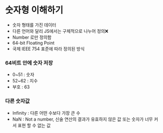# 숫자형 이해하기

- 숫자 형태를 가진 데이터
- 다른 언어와 달리 JS에서는 구체적으로 나누어 정의❌
- Number 로만 정의함
- 64-bit Floating Point
- 국제 IEEE 754 표준에 따라 정의된 방식

### 64비트 안에 숫자 저장

- 0~51 : 숫자
- 52~62 : 지수
- 부호 : 63

### 다른 숫자값

- Infinity : 다른 어떤 수보다 가장 큰 수
- NaN : Not a number, 신술 연산의 결과가 유효하지 않은 값 또는 숫자가 너무 커서 표현 할 수 없는 값
